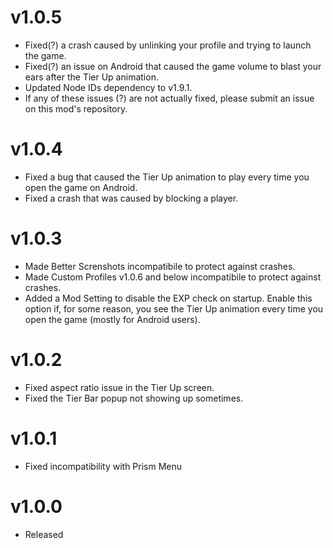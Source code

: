 # v1.0.5
* Fixed(?) a crash caused by unlinking your profile and trying to launch the game.
* Fixed(?) an issue on Android that caused the game volume to blast your ears after the Tier Up animation.
* Updated Node IDs dependency to v1.9.1.
* If any of these issues (?) are not actually fixed, please submit an issue on this mod's repository.

# v1.0.4
* Fixed a bug that caused the Tier Up animation to play every time you open the game on Android.
* Fixed a crash that was caused by blocking a player.

# v1.0.3
* Made Better Screnshots incompatibile to protect against crashes.
* Made Custom Profiles v1.0.6 and below incompatibile to protect against crashes.
* Added a Mod Setting to disable the EXP check on startup. Enable this option if, for some reason, you see the Tier Up animation every time you open the game (mostly for Android users).

# v1.0.2

* Fixed aspect ratio issue in the Tier Up screen.
* Fixed the Tier Bar popup not showing up sometimes.

# v1.0.1

* Fixed incompatibility with Prism Menu

# v1.0.0

* Released